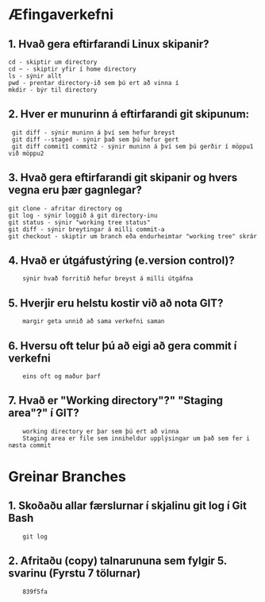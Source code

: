 # Æfingaverkefni
## 1. Hvað gera eftirfarandi Linux skipanir?
	cd - skiptir um directory
	cd ~ - skiptir yfir í home directory
	ls - sýnir allt
	pwd - prentar directory-ið sem þú ert að vinna í
	mkdir - býr til directory
  
## 2. Hver er munurinn á eftirfarandi git skipunum:
	 git diff - sýnir muninn á því sem hefur breyst
	 git diff --staged - sýnir það sem þú hefur gert
	 git diff commit1 commit2 - sýnir muninn á því sem þú gerðir í möppu1 við möppu2	
  
## 3. Hvað gera eftirfarandi git skipanir og hvers vegna eru þær gagnlegar?
	git clone - afritar directory og 
	git log - sýnir loggið á git directory-inu
	git status - sýnir "working tree status"
	git diff - sýnir breytingar á milli commit-a
	git checkout - skiptir um branch eða endurheimtar "working tree" skrár

## 4. 	Hvað er útgáfustýring (e.version control)? 
		sýnir hvað forritið hefur breyst á milli útgáfna

## 5.	Hverjir eru helstu kostir við að nota GIT?
		margir geta unnið að sama verkefni saman

## 6.	Hversu oft telur þú að eigi að gera commit í verkefni
		eins oft og maður þarf

## 7.	Hvað er "Working directory"?" "Staging area"?" í GIT?
		working directory er þar sem þú ert að vinna
		Staging area er file sem inniheldur upplýsingar um það sem fer i næsta commit
# Greinar Branches
## 1.   Skoðaðu allar færslurnar í skjalinu git log í Git Bash
		git log
##  2. Afritaðu (copy) talnarununa sem fylgir 5. svarinu (Fyrstu 7 tölurnar)
		839f5fa


